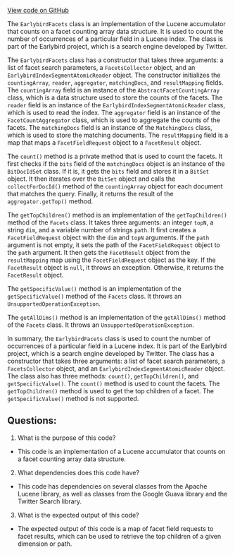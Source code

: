 [View code on GitHub](https://github.com/misbahsy/the-algorithm/src/java/com/twitter/search/core/earlybird/facets/EarlybirdFacets.java)

The `EarlybirdFacets` class is an implementation of the Lucene accumulator that counts on a facet counting array data structure. It is used to count the number of occurrences of a particular field in a Lucene index. The class is part of the Earlybird project, which is a search engine developed by Twitter.

The `EarlybirdFacets` class has a constructor that takes three arguments: a list of facet search parameters, a `FacetsCollector` object, and an `EarlybirdIndexSegmentAtomicReader` object. The constructor initializes the `countingArray`, `reader`, `aggregator`, `matchingDocs`, and `resultMapping` fields. The `countingArray` field is an instance of the `AbstractFacetCountingArray` class, which is a data structure used to store the counts of the facets. The `reader` field is an instance of the `EarlybirdIndexSegmentAtomicReader` class, which is used to read the index. The `aggregator` field is an instance of the `FacetCountAggregator` class, which is used to aggregate the counts of the facets. The `matchingDocs` field is an instance of the `MatchingDocs` class, which is used to store the matching documents. The `resultMapping` field is a map that maps a `FacetFieldRequest` object to a `FacetResult` object.

The `count()` method is a private method that is used to count the facets. It first checks if the `bits` field of the `matchingDocs` object is an instance of the `BitDocIdSet` class. If it is, it gets the `bits` field and stores it in a `BitSet` object. It then iterates over the `BitSet` object and calls the `collectForDocId()` method of the `countingArray` object for each document that matches the query. Finally, it returns the result of the `aggregator.getTop()` method.

The `getTopChildren()` method is an implementation of the `getTopChildren()` method of the `Facets` class. It takes three arguments: an integer `topN`, a string `dim`, and a variable number of strings `path`. It first creates a `FacetFieldRequest` object with the `dim` and `topN` arguments. If the `path` argument is not empty, it sets the path of the `FacetFieldRequest` object to the `path` argument. It then gets the `FacetResult` object from the `resultMapping` map using the `FacetFieldRequest` object as the key. If the `FacetResult` object is `null`, it throws an exception. Otherwise, it returns the `FacetResult` object.

The `getSpecificValue()` method is an implementation of the `getSpecificValue()` method of the `Facets` class. It throws an `UnsupportedOperationException`.

The `getAllDims()` method is an implementation of the `getAllDims()` method of the `Facets` class. It throws an `UnsupportedOperationException`.

In summary, the `EarlybirdFacets` class is used to count the number of occurrences of a particular field in a Lucene index. It is part of the Earlybird project, which is a search engine developed by Twitter. The class has a constructor that takes three arguments: a list of facet search parameters, a `FacetsCollector` object, and an `EarlybirdIndexSegmentAtomicReader` object. The class also has three methods: `count()`, `getTopChildren()`, and `getSpecificValue()`. The `count()` method is used to count the facets. The `getTopChildren()` method is used to get the top children of a facet. The `getSpecificValue()` method is not supported.
## Questions: 
 1. What is the purpose of this code?
- This code is an implementation of a Lucene accumulator that counts on a facet counting array data structure.

2. What dependencies does this code have?
- This code has dependencies on several classes from the Apache Lucene library, as well as classes from the Google Guava library and the Twitter Search library.

3. What is the expected output of this code?
- The expected output of this code is a map of facet field requests to facet results, which can be used to retrieve the top children of a given dimension or path.